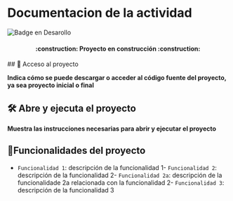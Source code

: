 # Documentacion de la actividad
![Badge en Desarollo](https://img.shields.io/badge/STATUS-EN%20DESAROLLO-green)
<h4 align="center">
:construction: Proyecto en construcción :construction:
</h4>
## 📁 Acceso al proyecto

**Indica cómo se puede descargar o acceder al código fuente del proyecto, ya sea proyecto inicial o final**

## 🛠️ Abre y ejecuta el proyecto

**Muestra las instrucciones necesarias para abrir y ejecutar el proyecto**

## :hammer:Funcionalidades del proyecto

- `Funcionalidad 1`: descripción de la funcionalidad 1- `Funcionalidad 2`: descripción de la funcionalidad 2- `Funcionalidad 2a`: descripción de la funcionalidade 2a relacionada con la funcionalidad 2- `Funcionalidad 3`: descripción de la funcionalidad 3